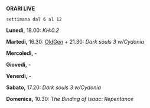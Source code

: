 
<b>ORARI LIVE</b>
 
<code>settimana dal 6 al 12</code>
 
<b>Lunedì,</b> 18.00: <i>KH:0.2</i>

<b>Martedì,</b> 16.30: <a href="https://www.twitch.tv/oldgenproject">OldGen</a>  + 21.30: <i>Dark souls 3 w/Cydonia</i> 

<b>Mercoledì,</b> -

<b>Giovedì,</b> - 

<b>Venerdì,</b> -

<b>Sabato,</b> 17.20: <i>Dark souls 3 w/Cydonia</i> 

<b>Domenica,</b> 10.30: <i>The Binding of Isaac: Repentance</i> 
